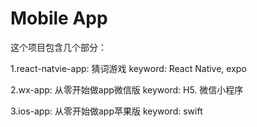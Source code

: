 # Mobile App

这个项目包含几个部分：

1.react-natvie-app:
猜词游戏
keyword: React Native, expo

2.wx-app:
从零开始做app微信版
keyword: H5. 微信小程序

3.ios-app:
从零开始做app苹果版
keyword: swift
